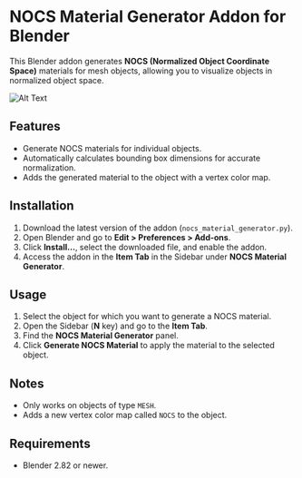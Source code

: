 # NOCS Material Generator Addon for Blender

This Blender addon generates **NOCS (Normalized Object Coordinate Space)** materials for mesh objects, allowing you to visualize objects in normalized object space.

![Alt Text](nocs.gif)

## Features
- Generate NOCS materials for individual objects.
- Automatically calculates bounding box dimensions for accurate normalization.
- Adds the generated material to the object with a vertex color map.

## Installation
1. Download the latest version of the addon (`nocs_material_generator.py`).
2. Open Blender and go to **Edit > Preferences > Add-ons**.
3. Click **Install...**, select the downloaded file, and enable the addon.
4. Access the addon in the **Item Tab** in the Sidebar under **NOCS Material Generator**.

## Usage
1. Select the object for which you want to generate a NOCS material.
2. Open the Sidebar (**N** key) and go to the **Item Tab**.
3. Find the **NOCS Material Generator** panel.
4. Click **Generate NOCS Material** to apply the material to the selected object.

## Notes
- Only works on objects of type `MESH`.
- Adds a new vertex color map called `NOCS` to the object.

## Requirements
- Blender 2.82 or newer.
